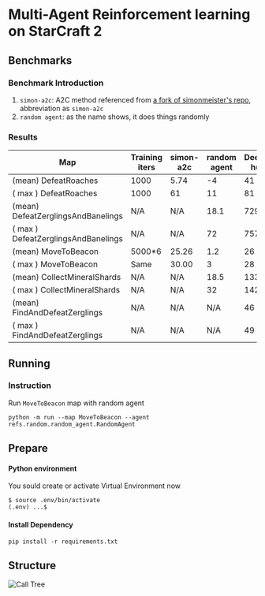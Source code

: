# Multi-Agent Reinforcement learning on StarCraft 2 

## Benchmarks

### Benchmark Introduction
1. `simon-a2c`: A2C method referenced from [a fork of simonmeister's repo](https://github.com/starcraft2-ai/simon-a2c), abbreviation as `simon-a2c`
2. `random agent`: as the name shows, it does things randomly

### Results
| Map | Training iters | simon-a2c | random agent | DeepMind human |
| --- | --- | --- | --- | --- |
| (mean) DefeatRoaches | 1000 | 5.74 | -4 | 41 |
| ( max ) DefeatRoaches | 1000 | 61 | 11 | 81 |
| (mean) DefeatZerglingsAndBanelings | N/A | N/A | 18.1  |  729 |
| ( max ) DefeatZerglingsAndBanelings | N/A | N/A |72| 757 |
| (mean) MoveToBeacon | 5000*6 | 25.26 | 1.2 | 26 |
| ( max ) MoveToBeacon | Same | 30.00 | 3 | 28 |
| (mean) CollectMineralShards | N/A | N/A | 18.5 | 133 |
| ( max ) CollectMineralShards | N/A | N/A | 32 | 142 |
| (mean) FindAndDefeatZerglings | N/A | N/A | N/A | 46 |
| ( max ) FindAndDefeatZerglings | N/A | N/A | N/A | 49 |

## Running
### Instruction
Run `MoveToBeacon` map with random agent
```shell
python -m run --map MoveToBeacon --agent refs.random.random_agent.RandomAgent
```

## Prepare

#### Python environment
You sould create or activate Virtual Environment now
```
$ source .env/bin/activate
(.env) ...$ 
```
#### Install Dependency
```
pip install -r requirements.txt
```

## Structure
![Call Tree](https://github.com/starcraft2-ai/rl-battle/raw/master/assets/Call%20Tree.png)

